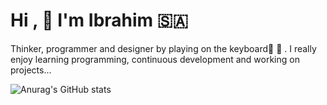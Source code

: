 # Hi ,  :hugs: I'm Ibrahim :saudi_arabia: 
Thinker, programmer and designer by playing on the keyboard:musical_score:    :musical_keyboard: . 
I really enjoy learning programming, continuous development and working on projects...

![Anurag's GitHub stats](https://github-readme-stats.vercel.app/api?username=hemocod&theme=blueberry&show_icons=true)




















